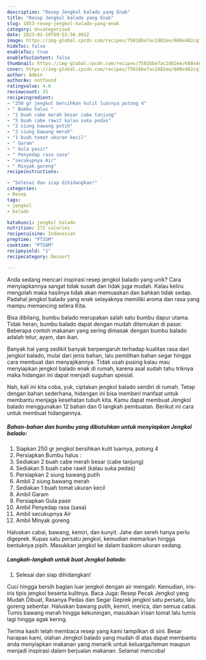 ```yaml
---
description: "Resep Jengkol balado yang Enak"
title: "Resep Jengkol balado yang Enak"
slug: 1853-resep-jengkol-balado-yang-enak
category: Uncategorized
date: 2023-02-20T09:52:58.991Z
image: https://img-global.cpcdn.com/recipes/75816be7ac2d82ee/680x482cq70/jengkol-balado-foto-resep-utama.jpg
hideToc: false
enableToc: true
enableTocContent: false
thumbnail: https://img-global.cpcdn.com/recipes/75816be7ac2d82ee/680x482cq70/jengkol-balado-foto-resep-utama.jpg
cover: https://img-global.cpcdn.com/recipes/75816be7ac2d82ee/680x482cq70/jengkol-balado-foto-resep-utama.jpg
author: Admin
authorAv: notfound
ratingvalue: 4.6
reviewcount: 25
recipeingredient:
- "250 gr jengkol bersihkan kulit luarnya potong 4"
- " Bumbu halus "
- "2 buah cabe merah besar cabe tanjung"
- "5 buah cabe rawit kalau suka pedas"
- "2 siung bawang putih"
- "2 siung bawang merah"
- "1 buah tomat ukuran kecil"
- " Garam"
- " Gula pasir"
- " Penyedap rasa sasa"
- "secukupnya Air"
- " Minyak goreng"
recipeinstructions:

- "Selesai dan siap dihidangkan!"
categories:
- Resep
tags:
- jengkol
- balado

katakunci: jengkol balado 
nutrition: 272 calories
recipecuisine: Indonesian
preptime: "PT35M"
cooktime: "PT58M"
recipeyield: "1"
recipecategory: Dessert

---
```





Anda sedang mencari inspirasi resep jengkol balado yang unik? Cara menyiapkannya sangat tidak susah dan tidak juga mudah. Kalau keliru mengolah maka hasilnya tidak akan memuaskan dan bahkan tidak sedap. Padahal jengkol balado yang enak selayaknya memiliki aroma dan rasa yang mampu memancing selera Kita.





Bisa dibilang, bumbu balado merupakan salah satu bumbu dapur utama. Tidak heran, bumbu balado dapat dengan mudah ditemukan di pasar. Beberapa contoh makanan yang sering dimasak dengan bumbu balado adalah telur, ayam, dan ikan.

Banyak hal yang sedikit banyak berpengaruh terhadap kualitas rasa dari jengkol balado, mulai dari jenis bahan, lalu pemilihan bahan segar hingga cara membuat dan menyajikannya. Tidak usah pusing kalau mau menyiapkan jengkol balado enak di rumah, karena asal sudah tahu triknya maka hidangan ini dapat menjadi suguhan spesial.






Nah, kali ini kita coba, yuk, ciptakan jengkol balado sendiri di rumah. Tetap dengan bahan sederhana, hidangan ini bisa memberi manfaat untuk membantu menjaga kesehatan tubuh kita. Kamu dapat membuat Jengkol balado menggunakan 12 bahan dan 0 langkah pembuatan. Berikut ini cara untuk membuat hidangannya.

<!--inarticleads1-->

##### Bahan-bahan dan bumbu yang dibutuhkan untuk menyiapkan Jengkol balado:

1. Siapkan 250 gr jengkol bersihkan kulit luarnya, potong 4
1. Persiapkan  Bumbu halus :
1. Sediakan 2 buah cabe merah besar (cabe tanjung)
1. Sediakan 5 buah cabe rawit (kalau suka pedas)
1. Persiapkan 2 siung bawang putih
1. Ambil 2 siung bawang merah
1. Sediakan 1 buah tomat ukuran kecil
1. Ambil  Garam
1. Persiapkan  Gula pasir
1. Ambil  Penyedap rasa (sasa)
1. Ambil secukupnya Air
1. Ambil  Minyak goreng


Haluskan cabai, bawang, kemiri, dan kunyit. Jahe dan sereh hanya perlu digeprek. Kupas satu persatu jengkol, kemudian memarkan hingga bentuknya pipih. Masukkan jengkol ke dalam baskom ukuran sedang. 

<!--inarticleads2-->

##### Langkah-langkah untuk buat Jengkol balado:


1. Selesai dan siap dihidangkan!

Cuci hingga bersih bagian luar jengkol dengan air mengalir. Kemudian, iris-iris tipis jengkol beserta kulitnya. Baca Juga: Resep Pecak Jengkol yang Mudah Dibuat, Rasanya Pedas dan Segar Geprek jengkol satu persatu, lalu goreng sebentar. Haluskan bawang putih, kemiri, merica, dan semua cabai. Tumis bawang merah hingga kekuningan, masukkan irisan tomat lalu tumis lagi hingga agak kering. 

Terima kasih telah membaca resep yang kami tampilkan di sini. Besar harapan kami, olahan Jengkol balado yang mudah di atas dapat membantu anda menyiapkan makanan yang menarik untuk keluarga/teman maupun menjadi inspirasi dalam berjualan makanan. Selamat mencoba!
